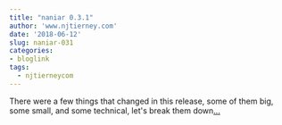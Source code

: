 ```yaml
---
title: "naniar 0.3.1"
author: 'www.njtierney.com'
date: '2018-06-12'
slug: naniar-031
categories:
- bloglink
tags:
  - njtierneycom
---
```


There were a few things that changed in this release, some of them big, some small, and some technical, let's break them down[... <i class="fas fa-external-link-alt"></i>](https://www.njtierney.com/post/2018/06/12/naniar-on-cran/)


